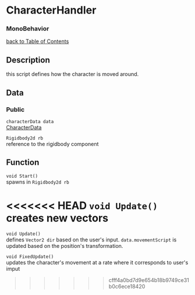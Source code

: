# CharacterHandler
### MonoBehavior

[back to Table of Contents](/TableOfContents.md)

## Description
this script defines how the character is moved around.
## Data

### Public

`characterData data`   
[CharacterData](/Assets/Scripts/Character/CharacterData.md)

`Rigidbody2d rb`  
reference to the rigidbody component

## Function

`void Start()`  
spawns in `Rigidbody2d rb`

<<<<<<< HEAD
`void Update()`
creates new vectors 
=======
`void Update()`  
defines `Vector2 dir` based on the user's input. `data.movementScript` is updated based on the position's transformation.

`void FixedUpdate()`  
updates the character's movement at a rate where it corresponds to user's imput 
>>>>>>> cfff4a0bd7d9e654b18b9749ce31b0c6ece18420
